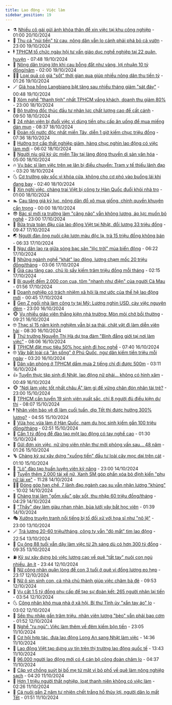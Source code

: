 ```yaml
---
title: Lao động - Việc làm
sidebar_position: 19
---
```


<!-- dantri-lao-dong-viec-lam:START -->
- ⚗️ [Nhiều cô gái gửi ảnh khỏa thân để xin việc tại khu công nghiệp](https://dantri.com.vn/lao-dong-viec-lam/nhieu-co-gai-gui-anh-khoa-than-de-xin-viec-tai-khu-cong-nghiep-20241019101806043.htm) - 01:00 20/10/2024
- 🙉 [Thu cả &quot;núi tiền&quot; từ cau, nông dân vẫn lo cảnh phải phá bỏ cả vườn](https://dantri.com.vn/lao-dong-viec-lam/thu-ca-nui-tien-tu-cau-nong-dan-van-lo-canh-phai-pha-bo-ca-vuon-20241018175919001.htm) - 23:00 19/10/2024
- 🕴 [TPHCM tổ chức ngày hội tư vấn giáo dục nghề nghiệp tại 22 quận, huyện](https://dantri.com.vn/lao-dong-viec-lam/tphcm-to-chuc-ngay-hoi-tu-van-giao-duc-nghe-nghiep-tai-22-quan-huyen-20241019142404911.htm) - 07:48 19/10/2024
- 🧐 [Nông dân trúng lớn khi cau bỗng đắt như vàng, lợi nhuận 10 tỷ đồng/năm](https://dantri.com.vn/lao-dong-viec-lam/nong-dan-trung-lon-khi-cau-bong-dat-nhu-vang-loi-nhuan-10-ty-dongnam-20241018204804549.htm) - 02:00 19/10/2024
- 🧑‍💻 [Loại quả có giá &quot;sốt&quot; thời gian qua giúp nhiều nông dân thu tiền tỷ](https://dantri.com.vn/lao-dong-viec-lam/loai-qua-co-gia-sot-thoi-gian-qua-giup-nhieu-nong-dan-thu-tien-ty-20241018170502503.htm) - 01:26 19/10/2024
- 🪄 [Giá hoa hồng Langbiang bật tăng sau nhiều tháng giảm &quot;sát đáy&quot;](https://dantri.com.vn/lao-dong-viec-lam/gia-hoa-hong-langbiang-bat-tang-sau-nhieu-thang-giam-sat-day-20241018094808155.htm) - 00:48 19/10/2024
- 🦣 [Xóm nghề &quot;thanh tịnh&quot; nhất TPHCM vắng khách, doanh thu giảm 80%](https://dantri.com.vn/lao-dong-viec-lam/xom-nghe-thanh-tinh-nhat-tphcm-vang-khach-doanh-thu-giam-80-20241018172643715.htm) - 23:00 18/10/2024
- 🎡 [Bộ trưởng đốc thúc đầu tư nhân lực chất lượng cao để cất cánh](https://dantri.com.vn/lao-dong-viec-lam/bo-truong-doc-thuc-dau-tu-nhan-luc-chat-luong-cao-de-cat-canh-20241018162213172.htm) - 09:50 18/10/2024
- 🦍 [24 nhân viên bị đuổi việc vì dùng tiền phụ cấp ăn uống để mua miếng dán mụn](https://dantri.com.vn/lao-dong-viec-lam/24-nhan-vien-bi-duoi-viec-vi-dung-tien-phu-cap-an-uong-de-mua-mieng-dan-mun-20241018152508277.htm) - 08:37 18/10/2024
- 🫶 [Đoàn rối nước độc nhất miền Tây, diễn 1 giờ kiếm chục triệu đồng](https://dantri.com.vn/lao-dong-viec-lam/doan-roi-nuoc-doc-nhat-mien-tay-dien-1-gio-kiem-chuc-trieu-dong-20241018131553051.htm) - 07:36 18/10/2024
- 🥸 [Hưởng trợ cấp thất nghiệp giảm, hàng chục nghìn lao động có việc làm mới](https://dantri.com.vn/lao-dong-viec-lam/huong-tro-cap-that-nghiep-giam-hang-chuc-nghin-lao-dong-co-viec-lam-moi-20241018121253669.htm) - 06:02 18/10/2024
- 🎡 [Người níu giữ ký ức miền Tây tại làng đóng thuyền di sản văn hóa](https://dantri.com.vn/lao-dong-viec-lam/nguoi-niu-giu-ky-uc-mien-tay-tai-lang-dong-thuyen-di-san-van-hoa-20241014151137880.htm) - 05:00 18/10/2024
- 🔥 [Vụ bác sĩ làm việc trên xe lăn bị điều chuyển: Trạm y tế thiếu lãnh đạo](https://dantri.com.vn/lao-dong-viec-lam/vu-bac-si-lam-viec-tren-xe-lan-bi-dieu-chuyen-tram-y-te-thieu-lanh-dao-20241018092038499.htm) - 03:20 18/10/2024
- 🌜 [Cơ trưởng gây sốc vì khóa cửa, không cho cơ phó vào buồng lái khi đang bay](https://dantri.com.vn/lao-dong-viec-lam/co-truong-gay-soc-vi-khoa-cua-khong-cho-co-pho-vao-buong-lai-khi-dang-bay-20241017155910112.htm) - 02:40 18/10/2024
- 🤭 [Xin nghỉ việc, chàng trai Việt bị công ty Hàn Quốc đuổi khỏi nhà trọ](https://dantri.com.vn/lao-dong-viec-lam/xin-nghi-viec-chang-trai-viet-bi-cong-ty-han-quoc-duoi-khoi-nha-tro-20241017153257419.htm) - 01:00 18/10/2024
- 🏊 [Cau tăng giá kỷ lục, nông dân đổ xô mua giống, chính quyền khuyên cẩn trọng](https://dantri.com.vn/lao-dong-viec-lam/cau-tang-gia-ky-luc-nong-dan-do-xo-mua-giong-chinh-quyen-khuyen-can-trong-20241017134732877.htm) - 00:00 18/10/2024
- 😎 [Bác sĩ mới ra trường làm &quot;căng não&quot; vẫn không lương, áp lực muốn bỏ nghề](https://dantri.com.vn/lao-dong-viec-lam/bac-si-moi-ra-truong-lam-cang-nao-van-khong-luong-ap-luc-muon-bo-nghe-20241017151441157.htm) - 23:00 17/10/2024
- 🤖 [Bữa trưa toàn đậu của lao động Việt tại Nhật, đổi lương 33 triệu đồng](https://dantri.com.vn/lao-dong-viec-lam/bua-trua-toan-dau-cua-lao-dong-viet-tai-nhat-doi-luong-33-trieu-dong-20241017130554172.htm) - 09:47 17/10/2024
- 🌏 [Người đàn ông nuôi cặp lươn màu độc lạ, trả 15 triệu đồng không bán](https://dantri.com.vn/lao-dong-viec-lam/nguoi-dan-ong-nuoi-cap-luon-mau-doc-la-tra-15-trieu-dong-khong-ban-20241017111934535.htm) - 06:33 17/10/2024
- 🦏 [Ngư dân lao ra giữa sóng bạc săn &quot;lộc trời&quot; mùa biển động](https://dantri.com.vn/lao-dong-viec-lam/ngu-dan-lao-ra-giua-song-bac-san-loc-troi-mua-bien-dong-20241017104026950.htm) - 06:22 17/10/2024
- 🤔 [Những ngành nghề &quot;khát&quot; lao động, lương chạm mốc 20 triệu đồng/tháng](https://dantri.com.vn/lao-dong-viec-lam/nhung-nganh-nghe-khat-lao-dong-luong-cham-moc-20-trieu-dongthang-20241017084736482.htm) - 03:06 17/10/2024
- 🌮 [Giá cau tăng cao, chủ lò sấy kiếm trăm triệu đồng mỗi tháng](https://dantri.com.vn/lao-dong-viec-lam/gia-cau-tang-cao-chu-lo-say-kiem-tram-trieu-dong-moi-thang-20241016163351283.htm) - 02:15 17/10/2024
- 💪 [Bí quyết đếm 2.000 con cua, tôm &quot;nhanh như điện&quot; của người Cà Mau](https://dantri.com.vn/lao-dong-viec-lam/bi-quyet-dem-2000-con-cua-tom-nhanh-nhu-dien-cua-nguoi-ca-mau-20240828161722860.htm) - 01:56 17/10/2024
- 💪 [Doanh nghiệp có trách nhiệm xã hội là mơ ước của thế hệ lao động mới](https://dantri.com.vn/lao-dong-viec-lam/doanh-nghiep-co-trach-nhiem-xa-hoi-la-mo-uoc-cua-the-he-lao-dong-moi-20241015113407573.htm) - 00:45 17/10/2024
- 🦒 [Gen Z ngồi nhà làm công ty tại Mỹ: Lương nghìn USD, cày việc nguyên đêm](https://dantri.com.vn/lao-dong-viec-lam/gen-z-ngoi-nha-lam-cong-ty-tai-my-luong-nghin-usd-cay-viec-nguyen-dem-20241016185610733.htm) - 23:00 16/10/2024
- 🐵 [Vụ nhiều giáo viên thắng kiện nhà trường: Mòn mỏi chờ bồi thường](https://dantri.com.vn/lao-dong-viec-lam/vu-nhieu-giao-vien-thang-kien-nha-truong-mon-moi-cho-boi-thuong-20241016154133769.htm) - 09:21 16/10/2024
- 🤓 [Thạc sĩ 15 năm kinh nghiệm vẫn bị sa thải, chật vật đi làm diễn viên hài](https://dantri.com.vn/lao-dong-viec-lam/thac-si-15-nam-kinh-nghiem-van-bi-sa-thai-chat-vat-di-lam-dien-vien-hai-20241015114727470.htm) - 08:30 16/10/2024
- 🧐 [Thứ trưởng Nguyễn Thị Hà dự tọa đàm &quot;Bình đẳng giới tại nơi làm việc&quot;](https://dantri.com.vn/lao-dong-viec-lam/thu-truong-nguyen-thi-ha-du-toa-dam-binh-dang-gioi-tai-noi-lam-viec-20241016144248725.htm) - 08:06 16/10/2024
- 💪 [TPHCM đặt mục tiêu 50% học sinh đi học nghề](https://dantri.com.vn/lao-dong-viec-lam/tphcm-dat-muc-tieu-50-hoc-sinh-di-hoc-nghe-20241016143033690.htm) - 07:40 16/10/2024
- 🤓 [Vây bắt loài cá &quot;ăn sống&quot; ở Phú Quốc, ngư dân kiếm tiền triệu mỗi ngày](https://dantri.com.vn/lao-dong-viec-lam/vay-bat-loai-ca-an-song-o-phu-quoc-ngu-dan-kiem-tien-trieu-moi-ngay-20241015233720469.htm) - 03:20 16/10/2024
- 💯 [Dân văn phòng ở TPHCM dầm mưa 2 tiếng chỉ đi được 500m](https://dantri.com.vn/lao-dong-viec-lam/dan-van-phong-o-tphcm-dam-mua-2-tieng-chi-di-duoc-500m-20241011142311083.htm) - 03:11 16/10/2024
- 👍 [Tuyển thực tập sinh đi Nhật, lao động nữ phải... không có hình xăm](https://dantri.com.vn/lao-dong-viec-lam/tuyen-thuc-tap-sinh-di-nhat-lao-dong-nu-phai-khong-co-hinh-xam-20241016061445113.htm) - 00:49 16/10/2024
- 🐵 [&quot;Nơi làm việc tốt nhất châu Á&quot; làm gì để vững chân đón nhân tài trẻ?](https://dantri.com.vn/lao-dong-viec-lam/noi-lam-viec-tot-nhat-chau-a-lam-gi-de-vung-chan-don-nhan-tai-tre-20241015003425676.htm) - 23:00 15/10/2024
- 💂 [TPHCM cần tuyển 19 sinh viên xuất sắc, chỉ 8 người đủ điều kiện dự thi](https://dantri.com.vn/lao-dong-viec-lam/tphcm-can-tuyen-19-sinh-vien-xuat-sac-chi-8-nguoi-du-dieu-kien-du-thi-20241015145500099.htm) - 08:07 15/10/2024
- 🕴 [Nhân viên bảo vệ đi làm cuối tuần, dịp Tết thì được hưởng 300% lương?](https://dantri.com.vn/lao-dong-viec-lam/nhan-vien-bao-ve-di-lam-cuoi-tuan-dip-tet-thi-duoc-huong-300-luong-20241015111147012.htm) - 04:55 15/10/2024
- 👀 [Vừa học vừa làm ở Hàn Quốc, nam du học sinh kiếm gần 100 triệu đồng/tháng](https://dantri.com.vn/lao-dong-viec-lam/vua-hoc-vua-lam-o-han-quoc-nam-du-hoc-sinh-kiem-gan-100-trieu-dongthang-20241015093026214.htm) - 02:51 15/10/2024
- 🦄 [Cần 1 tỷ đồng để đào tạo một lao động có tay nghề cao](https://dantri.com.vn/lao-dong-viec-lam/can-1-ty-dong-de-dao-tao-mot-lao-dong-co-tay-nghe-cao-20241014161930819.htm) - 01:30 15/10/2024
- 🔭 [Gửi đơn xin việc, nữ ứng viên nhận thư mời phỏng vấn sau... 48 năm](https://dantri.com.vn/lao-dong-viec-lam/gui-don-xin-viec-nu-ung-vien-nhan-thu-moi-phong-van-sau-48-nam-20241014144407940.htm) - 01:26 15/10/2024
- 🪜 [Chàng kỹ sư xây dựng &quot;xuống tiền&quot; đầu tư loài cây mọc dại trên cát](https://dantri.com.vn/lao-dong-viec-lam/chang-ky-su-xay-dung-xuong-tien-dau-tu-loai-cay-moc-dai-tren-cat-20241014155006107.htm) - 01:10 15/10/2024
- 🌊 [&quot;Lò&quot; đào tạo huấn luyện viên kỹ năng](https://dantri.com.vn/lao-dong-viec-lam/lo-dao-tao-huan-luyen-vien-ky-nang-20241014180940818.htm) - 23:00 14/10/2024
- 💯 [Tuyển thêm 2.000 tài xế nữ, Xanh SM góp phần xóa bỏ định kiến &quot;phụ nữ lái xe&quot;](https://dantri.com.vn/lao-dong-viec-lam/tuyen-them-2000-tai-xe-nu-xanh-sm-gop-phan-xoa-bo-dinh-kien-phu-nu-lai-xe-20241014180947523.htm) - 11:28 14/10/2024
- 👨‍🏫 [Đóng góp hạn chế, 7 lãnh đạo ngành cao su vẫn nhận lương &quot;khủng&quot;](https://dantri.com.vn/lao-dong-viec-lam/dong-gop-han-che-7-lanh-dao-nganh-cao-su-van-nhan-luong-khung-20241014164434856.htm) - 10:02 14/10/2024
- 🙉 [Chàng trai làm &quot;gốm xấu&quot; gây sốt, thu nhập 60 triệu đồng/tháng](https://dantri.com.vn/lao-dong-viec-lam/chang-trai-lam-gom-xau-gay-sot-thu-nhap-60-trieu-dongthang-20241013163307026.htm) - 04:29 14/10/2024
- 🦄 [&quot;Thầy&quot; dạy làm giàu nhan nhản, bủa lưới vây bắt học viên](https://dantri.com.vn/lao-dong-viec-lam/thay-day-lam-giau-nhan-nhan-bua-luoi-vay-bat-hoc-vien-20241014083901807.htm) - 01:39 14/10/2024
- 🎭 [Xưởng truyện tranh nổi tiếng bị tố đối xử với họa sĩ như &quot;nô lệ&quot;](https://dantri.com.vn/lao-dong-viec-lam/xuong-truyen-tranh-noi-tieng-bi-to-doi-xu-voi-hoa-si-nhu-no-le-20241013161738650.htm) - 23:00 13/10/2024
- 🪄 [Trả lương 20-60 triệu/tháng, công ty vẫn &quot;đỏ mắt&quot; tìm lao động](https://dantri.com.vn/lao-dong-viec-lam/tra-luong-20-60-trieuthang-cong-ty-van-do-mat-tim-lao-dong-20241013220903222.htm) - 22:54 13/10/2024
- 🌁 [Cụ ông 88 tuổi vẫn dậy làm việc từ 2h sáng dù có hơn 300 tỷ đồng](https://dantri.com.vn/lao-dong-viec-lam/cu-ong-88-tuoi-van-day-lam-viec-tu-2h-sang-du-co-hon-300-ty-dong-20241013154020709.htm) - 09:35 13/10/2024
- ⛽️ [Kỹ sư xây dựng bỏ việc lương cao về quê &quot;tất tay&quot; nuôi con ngủ nhiều, ăn ít](https://dantri.com.vn/lao-dong-viec-lam/ky-su-xay-dung-bo-viec-luong-cao-ve-que-tat-tay-nuoi-con-ngu-nhieu-an-it-20241011225052928.htm) - 23:44 12/10/2024
- 🤩 [Nữ công nhân quặn lòng để con 3 tuổi ở quê vì đồng lương eo hẹp](https://dantri.com.vn/lao-dong-viec-lam/nu-cong-nhan-quan-long-de-con-3-tuoi-o-que-vi-dong-luong-eo-hep-20241012221110111.htm) - 23:17 12/10/2024
- 🌝 [Nữ ô sin sinh con, cả nhà chủ thành giúp việc chăm bà đẻ](https://dantri.com.vn/lao-dong-viec-lam/nu-o-sin-sinh-con-ca-nha-chu-thanh-giup-viec-cham-ba-de-20241012155652292.htm) - 09:53 12/10/2024
- 🤗 [Vụ cắt 1,5 tỷ đồng phụ cấp để tạo sự đoàn kết: 265 người nhận lại tiền](https://dantri.com.vn/lao-dong-viec-lam/vu-cat-15-ty-dong-phu-cap-de-tao-su-doan-ket-265-nguoi-nhan-lai-tien-20241012092438688.htm) - 03:54 12/10/2024
- 🌜 [Công nhân khó mua nhà ở xã hội, Bí thư Tỉnh ủy &quot;xắn tay áo&quot; lo](https://dantri.com.vn/lao-dong-viec-lam/cong-nhan-kho-mua-nha-o-xa-hoi-bi-thu-tinh-uy-xan-tay-ao-lo-20241011224639807.htm) - 03:02 12/10/2024
- 👀 [Sếp thu nhập gần trăm triệu, nhân viên lương &quot;bèo&quot; vẫn phải bao cơm](https://dantri.com.vn/lao-dong-viec-lam/sep-thu-nhap-gan-tram-trieu-nhan-vien-luong-beo-van-phai-bao-com-20241011163959869.htm) - 01:52 12/10/2024
- 🫣 [Nghề &quot;ru ngủ&quot;: Việc làm thêm về đêm kiếm bộn tiền](https://dantri.com.vn/lao-dong-viec-lam/nghe-ru-ngu-viec-lam-them-ve-dem-kiem-bon-tien-20241011120651893.htm) - 23:05 11/10/2024
- 🧠 [Cơ hội hợp tác, đưa lao động Long An sang Nhật làm việc](https://dantri.com.vn/lao-dong-viec-lam/co-hoi-hop-tac-dua-lao-dong-long-an-sang-nhat-lam-viec-20241011153619054.htm) - 14:36 11/10/2024
- 🎊 [Lao động Việt tạo dựng uy tín trên thị trường lao động quốc tế](https://dantri.com.vn/lao-dong-viec-lam/lao-dong-viet-tao-dung-uy-tin-tren-thi-truong-lao-dong-quoc-te-20241011153707062.htm) - 13:43 11/10/2024
- 🧰 [96.000 người lao động mới có 4 cán bộ công đoàn chăm lo](https://dantri.com.vn/lao-dong-viec-lam/96000-nguoi-lao-dong-moi-co-4-can-bo-cong-doan-cham-lo-20241011110549861.htm) - 04:37 11/10/2024
- 🐘 [Cặp vợ chồng suýt  bị bố mẹ từ mặt vì bỏ phố về quê làm nông nghiệp sạch](https://dantri.com.vn/lao-dong-viec-lam/cap-vo-chong-suyt-bi-bo-me-tu-mat-vi-bo-pho-ve-que-lam-nong-nghiep-sach-20241011093532454.htm) - 04:20 11/10/2024
- 🥳 [Hơn 1 triệu người thất nghiệp, loạt thanh niên không có việc làm](https://dantri.com.vn/lao-dong-viec-lam/hon-1-trieu-nguoi-that-nghiep-loat-thanh-nien-khong-co-viec-lam-20241011084235031.htm) - 02:26 11/10/2024
- 🐎 [Cá nuôi gần 2 năm tự nhiên chết trắng hồ thủy lợi, người dân lo mất Tết](https://dantri.com.vn/lao-dong-viec-lam/ca-nuoi-gan-2-nam-tu-nhien-chet-trang-ho-thuy-loi-nguoi-dan-lo-mat-tet-20241011043643727.htm) - 01:51 11/10/2024<!-- dantri-lao-dong-viec-lam:END -->
